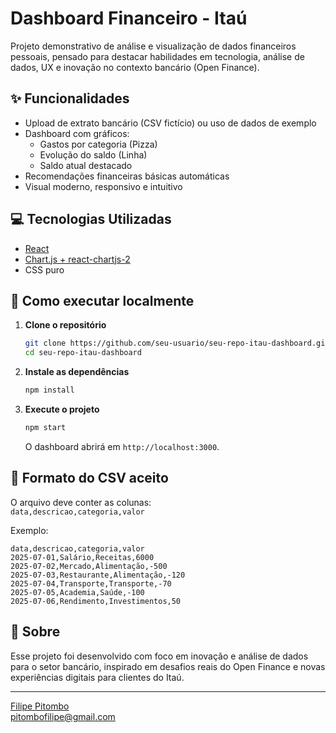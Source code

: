 # Dashboard Financeiro - Itaú

Projeto demonstrativo de análise e visualização de dados financeiros pessoais, pensado para destacar habilidades em tecnologia, análise de dados, UX e inovação no contexto bancário (Open Finance).

## ✨ Funcionalidades

- Upload de extrato bancário (CSV fictício) ou uso de dados de exemplo
- Dashboard com gráficos:
  - Gastos por categoria (Pizza)
  - Evolução do saldo (Linha)
  - Saldo atual destacado
- Recomendações financeiras básicas automáticas
- Visual moderno, responsivo e intuitivo

## 💻 Tecnologias Utilizadas

- [React](https://react.dev/)
- [Chart.js + react-chartjs-2](https://www.chartjs.org/)
- CSS puro

## 🎯 Como executar localmente

1. **Clone o repositório**  
   ```bash
   git clone https://github.com/seu-usuario/seu-repo-itau-dashboard.git
   cd seu-repo-itau-dashboard
   ```

2. **Instale as dependências**  
   ```bash
   npm install
   ```

3. **Execute o projeto**  
   ```bash
   npm start
   ```
   O dashboard abrirá em `http://localhost:3000`.

## 📝 Formato do CSV aceito

O arquivo deve conter as colunas:  
`data,descricao,categoria,valor`

Exemplo:
```csv
data,descricao,categoria,valor
2025-07-01,Salário,Receitas,6000
2025-07-02,Mercado,Alimentação,-500
2025-07-03,Restaurante,Alimentação,-120
2025-07-04,Transporte,Transporte,-70
2025-07-05,Academia,Saúde,-100
2025-07-06,Rendimento,Investimentos,50
```

## 🏦 Sobre

Esse projeto foi desenvolvido com foco em inovação e análise de dados para o setor bancário, inspirado em desafios reais do Open Finance e novas experiências digitais para clientes do Itaú.

---

[Filipe Pitombo](https://github.com/FPC-CODE20)  
 pitombofilipe@gmail.com
